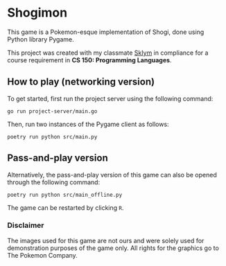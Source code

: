 # Shogimon

This game is a Pokemon-esque implementation of Shogi, done using Python library Pygame.

This project was created with my classmate [SkIym](https://github.com/SkIym) in compliance for a course requirement in **CS 150: Programming Languages**.

## How to play (networking version)

To get started, first run the project server using the following command:
```
go run project-server/main.go
```

Then, run two instances of the Pygame client as follows:
```
poetry run python src/main.py
```

## Pass-and-play version

Alternatively, the pass-and-play version of this game can also be opened through the following command:
```
poetry run python src/main_offline.py
```

The game can be restarted by clicking `R`.

### Disclaimer

The images used for this game are not ours and were solely used for demonstration purposes of the game only.
All rights for the graphics go to The Pokemon Company.